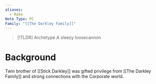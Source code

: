 ```yaml
---
aliases:
  - Rake
Note Type: PC
Family: "[[The Darkley Family]]"
---
```


> [!TLDR] Archetype
> A sleezy loosecannon

# Background
Twin brother of [[Stick Darkley]] was gifted privilege from [[The Darkley Family]] and strong connections with the Corporate world.